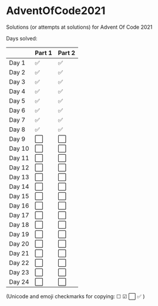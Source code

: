 # AdventOfCode2021
Solutions (or attempts at solutions) for Advent Of Code 2021


Days solved:

|      |Part 1|Part 2|
|------|-|-|
|Day  1|:white_check_mark:|:white_check_mark:|
|Day  2|:white_check_mark:|:white_check_mark:|
|Day  3|:white_check_mark:|:white_check_mark:|
|Day  4|:white_check_mark:|:white_check_mark:|
|Day  5|:white_check_mark:|:white_check_mark:|
|Day  6|:white_check_mark:|:white_check_mark:|
|Day  7|:white_check_mark:|:white_check_mark:|
|Day  8|:white_check_mark:|:white_check_mark:|
|Day  9|:white_large_square:|:white_large_square:|
|Day 10|:white_large_square:|:white_large_square:|
|Day 11|:white_large_square:|:white_large_square:|
|Day 12|:white_large_square:|:white_large_square:|
|Day 13|:white_large_square:|:white_large_square:|
|Day 14|:white_large_square:|:white_large_square:|
|Day 15|:white_large_square:|:white_large_square:|
|Day 16|:white_large_square:|:white_large_square:|
|Day 17|:white_large_square:|:white_large_square:|
|Day 18|:white_large_square:|:white_large_square:|
|Day 19|:white_large_square:|:white_large_square:|
|Day 20|:white_large_square:|:white_large_square:|
|Day 21|:white_large_square:|:white_large_square:|
|Day 22|:white_large_square:|:white_large_square:|
|Day 23|:white_large_square:|:white_large_square:|
|Day 24|:white_large_square:|:white_large_square:|


(Unicode and emoji checkmarks for copying: &#9744; &#9745; :white_large_square: :white_check_mark: )